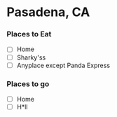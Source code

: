 # Pasadena, CA

### Places to Eat
- [ ] Home
- [ ] Sharky'ss
- [ ] Anyplace except Panda Express

### Places to go
- [ ] Home
- [ ] H*ll
